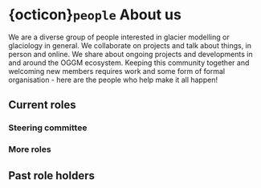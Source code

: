 # {octicon}`people` About us

We are a diverse group of people interested in glacier modelling or glaciology in general. We collaborate on projects and talk about things, in person and online. We share about ongoing projects and developments in and around the OGGM ecosystem. Keeping this community together and welcoming new members requires work and some form of formal organisation - here are the people who help make it all happen!

## Current roles

### Steering committee

### More roles

## Past role holders
